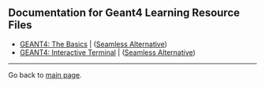 ## Documentation for Geant4 Learning Resource Files

- [GEANT4: The Basics](bookdev/Beginning) | ([Seamless Alternative](/alt/bookdev/basics.html))
- [GEANT4: Interactive Terminal](bookdev/interactiveTerminal) | ([Seamless Alternative](/alt/bookdev/interactiveTerminal.html))

---
Go back to [main page](https://araujoarthur.github.io/geant4-learning-resources/).

